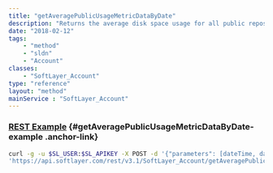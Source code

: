 ```yaml
---
title: "getAveragePublicUsageMetricDataByDate"
description: "Returns the average disk space usage for all public repositories. "
date: "2018-02-12"
tags:
    - "method"
    - "sldn"
    - "Account"
classes:
    - "SoftLayer_Account"
type: "reference"
layout: "method"
mainService : "SoftLayer_Account"
---
```


### [REST Example](#getAveragePublicUsageMetricDataByDate-example) <a href="/article/rest/"><i class="fas fa-question"></i></a> {#getAveragePublicUsageMetricDataByDate-example .anchor-link} 
```bash
curl -g -u $SL_USER:$SL_APIKEY -X POST -d '{"parameters": [dateTime, dateTime]}' \
'https://api.softlayer.com/rest/v3.1/SoftLayer_Account/getAveragePublicUsageMetricDataByDate'
```
